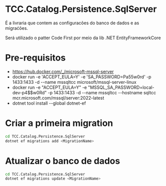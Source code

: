 # TCC.Catalog.Persistence.SqlServer
É a livraria que contem as configuracões do banco de dados e as migraćões.

Será utilizado o patter Code First por meio da lib .NET EntityFrameworkCore

# Pre-requisitos
- https://hub.docker.com/_/microsoft-mssql-server
- docker run -e 'ACCEPT_EULA=Y' -e 'SA_PASSWORD=Pa55w0rd' -p 1433:1433 -d --name mssqltcc microsoft/mssql-server-linux
- docker run -e "ACCEPT_EULA=Y" -e "MSSQL_SA_PASSWORD=local-dev-p4$$w0Rd" -p 1433:1433 -d --name mssqltcc --hostname sqltcc mcr.microsoft.com/mssql/server:2022-latest
- dotnet tool install --global dotnet-ef

# Criar a primeira migration
```bash
cd TCC.Catalog.Persistence.SqlServer
dotnet ef migrations add <MigrationName>
```

# Atualizar o banco de dados
```bash
cd TCC.Catalog.Persistence.SqlServer
dotnet ef migrations update <MigrationName>
```